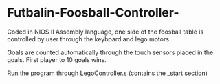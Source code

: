 # Futbalin-Foosball-Controller-
Coded in NIOS II Assembly language, one side of the foosball table is controlled by user through the keyboard and lego motors

Goals are counted automatically through the touch sensors placed in the goals. First player to 10 goals wins.

Run the program through LegoController.s (contains the \_start section)
